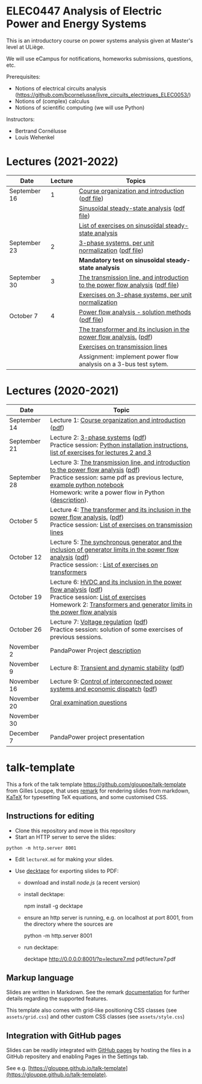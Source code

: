 # ELEC0447 Analysis of Electric Power and Energy Systems

This is an introductory course on power systems analysis given at Master's level at ULiège.

We will use eCampus for notifications, homeworks submissions, questions, etc. 

Prerequisites: 
 - Notions of electrical circuits analysis (https://github.com/bcornelusse/livre_circuits_electriques_ELEC0053/)
 - Notions of (complex) calculus
 - Notions of scientific computing (we will use Python)

Instructors: 
 - Bertrand Cornélusse
 - Louis Wehenkel

# Lectures (2021-2022)

| Date | Lecture | Topics |
| --- | --- | --- |
| September 16 | 1 | [Course organization and introduction](https://bcornelusse.github.io/ELEC0447-analysis-power-systems/?p=lecture1_intro.md) ([pdf file](pdf/lecture1_intro.pdf))|
|              |   | [Sinusoïdal steady-state analysis](https://bcornelusse.github.io/ELEC0447-analysis-power-systems/?p=lecture1_SSSA.md) ([pdf file](pdf/lecture1_SSSA.pdf))|
|              |   | [List of exercises on sinusoïdal steady-state analysis](pdf/list_of_exercises_SSSA.pdf) |
| September 23 | 2 | [3-phase systems, per unit normalization](https://bcornelusse.github.io/ELEC0447-analysis-power-systems/?p=lecture2_3ph_pu.md) ([pdf file](pdf/lecture2_3ph_pu.pdf))|
|              |   | **Mandatory test on sinusoïdal steady-state analysis** |
| September 30 | 3 | [The transmission line, and introduction to the power flow analysis](https://bcornelusse.github.io/ELEC0447-analysis-power-systems/?p=lecture3_tl_pf1.md) ([pdf file](pdf/lecture3_tl_pf1.pdf))|
|              |   | [Exercises on 3-phase systems, per unit normalization](pdf/ELEC0447_TP2.pdf) |
| October 7    | 4 | [Power flow analysis - solution methods](https://bcornelusse.github.io/ELEC0447-analysis-power-systems/?p=lecture3_tl_pf1#28.md) ([pdf file](pdf/lecture3_tl_pf1.pdf))|
|              |   | [The transformer and its inclusion in the power flow analysis.](https://bcornelusse.github.io/ELEC0447-analysis-power-systems/?p=lecture4.md) ([pdf](https://bcornelusse.github.io/ELEC0447-analysis-power-systems/pdf/lecture4.pdf)) |
|              |   | [Exercises on transmission lines](pdf/ELEC0447_TP3-2.pdf)|
|              |   | Assignment: implement power flow analysis on a 3-bus test sytem. |


# Lectures (2020-2021)

| Date | Topic |
| --- | --- |
| September 14 | Lecture 1: [Course organization and introduction](https://bcornelusse.github.io/ELEC0447-analysis-power-systems/?p=lecture1.md) ([pdf](https://bcornelusse.github.io/ELEC0447-analysis-power-systems/pdf/lecture1.pdf))|
| September 21 | Lecture 2: [3-phase systems](https://bcornelusse.github.io/ELEC0447-analysis-power-systems/?p=lecture2.md) ([pdf](https://bcornelusse.github.io/ELEC0447-analysis-power-systems/pdf/lecture2.pdf)) <br> Practice session: [Python installation instructions](pdf/python_install.pdf), [list of exercises for lectures 2 and 3](pdf/ELEC0447_TP1-3.pdf)|
| September 28 | Lecture 3: [The transmission line, and introduction to the power flow analysis](https://bcornelusse.github.io/ELEC0447-analysis-power-systems/?p=lecture3.md) ([pdf](https://bcornelusse.github.io/ELEC0447-analysis-power-systems/pdf/lecture3.pdf))<br>Practice session: same pdf as previous lecture, [example python notebook](https://bcornelusse.github.io/ELEC0447-analysis-power-systems/notebooks/short_python_tutorial.ipynb)<br> Homework: write a power flow in Python ([description](https://bcornelusse.github.io/ELEC0447-analysis-power-systems/pdf/ELEC0447_powerflow.pdf)). |
| October 5 | Lecture 4: [The transformer and its inclusion in the power flow analysis.](https://bcornelusse.github.io/ELEC0447-analysis-power-systems/?p=lecture4.md) ([pdf](https://bcornelusse.github.io/ELEC0447-analysis-power-systems/pdf/lecture4.pdf)) <br> Practice session: [List of exercises on transmission lines](pdf/ELEC0447_TP3-2.pdf)|
| October 12 | Lecture 5: [The synchronous generator and the inclusion of generator limits in the power flow analysis](https://bcornelusse.github.io/ELEC0447-analysis-power-systems/?p=lecture5.md) ([pdf](https://bcornelusse.github.io/ELEC0447-analysis-power-systems/pdf/lecture5.pdf)) <br> Practice session: : [List of exercises on transformers](pdf/ELEC0447TP4v2.pdf)|
| October 19 | Lecture 6: [HVDC and its inclusion in the power flow analysis](https://bcornelusse.github.io/ELEC0447-analysis-power-systems/?p=lecture6.md) ([pdf](https://bcornelusse.github.io/ELEC0447-analysis-power-systems/pdf/lecture6.pdf)) <br> Practice session: [List of exercises](pdf/ELEC0447_TP5.pdf) <br> Homework 2: [Transformers and generator limits in the power flow analysis](pdf/ELEC0447_homework2.pdf)|
| October 26 | Lecture 7: [Voltage regulation](https://bcornelusse.github.io/ELEC0447-analysis-power-systems/?p=lecture7.md) ([pdf](https://bcornelusse.github.io/ELEC0447-analysis-power-systems/pdf/lecture7.pdf)) <br> Practice session: solution of some exercises of previous sessions. |
| November 2 | PandaPower Project [description](pdf/ELEC0447_project_1-3.pdf) |
| November 9 | Lecture 8: [Transient and dynamic stability](https://bcornelusse.github.io/ELEC0447-analysis-power-systems/?p=lecture8.md) ([pdf](https://bcornelusse.github.io/ELEC0447-analysis-power-systems/pdf/lecture8.pdf)) |
| November 16 | Lecture 9: [Control of interconnected power systems and economic dispatch](https://bcornelusse.github.io/ELEC0447-analysis-power-systems/?p=lecture9.md) ([pdf](https://bcornelusse.github.io/ELEC0447-analysis-power-systems/pdf/lecture9.pdf)) |
| November 20 | [Oral examination questions](pdf/20201110_ELEC0447_exam_questions.pdf) |
| November 30 | |
| December 7  | PandaPower project presentation |


# talk-template

This a fork of the talk template https://github.com/glouppe/talk-template from Gilles Louppe, that uses [remark](https://github.com/gnab/remark) for rendering slides from markdown, [KaTeX](https://github.com/Khan/KaTeX) for typesetting TeX equations, and some customised CSS.

## Instructions for editing

- Clone this repository and move in this repository
- Start an HTTP server to serve the slides:
```
python -m http.server 8001
```
- Edit `lectureX.md` for making your slides.
- Use [decktape](https://github.com/astefanutti/decktape) for exporting slides to PDF:

  - download and install *node.js* (a recent version)
  - install decktape: 

    npm install -g decktape

 
  - ensure an http server is running, e.g. on localhost at port 8001, from the directory where the sources are

    python -m http.server 8001 

  - run decktape: 

    decktape http://0.0.0.0:8001/?p=lecture7.md pdf/lecture7.pdf




## Markup language

Slides are written in Markdown. See the remark [documentation](https://github.com/gnab/remark/wiki/Markdown) for further details regarding the supported features.

This template also comes with grid-like positioning CSS classes (see `assets/grid.css`) and other custom CSS classes (see `assets/style.css`)

## Integration with GitHub pages

Slides can be readily integrated with [GitHub pages](https://pages.github.com/) by hosting the files in a GitHub repositery and enabling Pages in the Settings tab.

See e.g. [https://glouppe.github.io/talk-template](https://glouppe.github.io/talk-template). 
